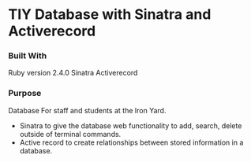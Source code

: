 # TIY Database with Sinatra and Activerecord

### Built With

  Ruby version 2.4.0
  Sinatra
  Activerecord

### Purpose

  Database For staff and students at the Iron Yard.
- Sinatra to give the database web functionality to add, search, delete outside of terminal commands.
- Active record to create relationships between stored information in a database. 
